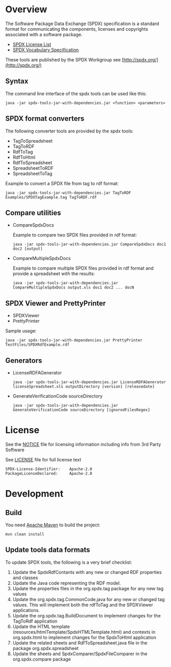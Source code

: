 # Overview
The Software Package Data Exchange (SPDX) specification is a standard format for communicating the components, licenses and copyrights associated with a software package.

  * [SPDX License List](http://spdx.org/licenses/)
  * [SPDX Vocabulary Specification](http://spdx.org/rdf/terms)

These tools are published by the SPDX Workgroup
see [http://spdx.org/](http://spdx.org/)

## Syntax
The command line interface of the spdx tools can be used like this:

    java -jar spdx-tools-jar-with-dependencies.jar <function> <parameters> 

## SPDX format converters
The following converter tools are provided by the spdx tools:

  * TagToSpreadsheet
  * TagToRDF
  * RdfToTag
  * RdfToHtml
  * RdfToSpreadsheet
  * SpreadsheetToRDF
  * SpreadsheetToTag

Example to convert a SPDX file from tag to rdf format:

    java -jar spdx-tools-jar-with-dependencies.jar TagToRDF Examples/SPDXTagExample.tag TagToRDF.rdf

## Compare utilities

  * CompareSpdxDocs

    Example to compare two SPDX files provided in rdf format:

        java -jar spdx-tools-jar-with-dependencies.jar CompareSpdxDocs doc1 doc2 [output]

  * CompareMultipleSpdxDocs

    Example to compare multiple SPDX files provided in rdf format and provide a spreadsheet with the results:

        java -jar spdx-tools-jar-with-dependencies.jar CompareMultipleSpdxDocs output.xls doc1 doc2 ... docN

## SPDX Viewer and PrettyPrinter
  * SPDXViewer
  * PrettyPrinter

Sample usage:

    java -jar spdx-tools-jar-with-dependencies.jar PrettyPrinter TestFiles/SPDXRdfExample.rdf

## Generators
  * LicenseRDFAGenerator

        java -jar spdx-tools-jar-with-dependencies.jar LicenseRDFAGenerator licenseSpreadsheet.xls outputDirectory [version] [releasedate]

  * GenerateVerificationCode sourceDirectory

        java -jar spdx-tools-jar-with-dependencies.jar GenerateVerificationCode sourceDirectory [ignoredFilesRegex]

# License
See the [NOTICE](NOTICE) file for licensing information
including info from 3rd Party Software

See [LICENSE](LICENSE) file for full license text

    SPDX-License-Identifier:	Apache-2.0
    PackageLicenseDeclared:		Apache-2.0

# Development

## Build
You need [Apache Maven](http://maven.apache.org/) to build the project:

    mvn clean install

## Update tools data formats
To update SPDX tools, the following is a very brief checklist:

  1. Update the SpdxRdfContants with any new or changed RDF properties and classes
  2. Update the Java code representing the RDF model.
  3. Update the properties files in the org.spdx.tag package for any new tag values
  4. Update the org.spdx.tag.CommonCode.java for any new or changed tag values.  This will implement both the rdfToTag and the SPDXViewer applications.
  5. Update the org.spdx.tag.BuildDocument to implement changes for the TagToRdf application
  6. Update the HTML template (resources/htmlTemplate/SpdxHTMLTemplate.html) and contexts in org.spdx.html to implement changes for the SpdxToHtml application
  7. Update the related sheets and RdfToSpreadsheet.java file in the package org.spdx.spreadsheet
  8. Update the sheets and SpdxComparer/SpdxFileComparer in the org.spdx.compare package


